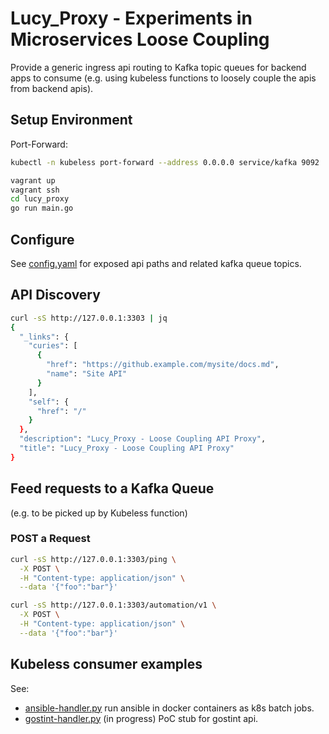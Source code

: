 # Lucy_Proxy - Experiments in Microservices Loose Coupling

Provide a generic ingress api routing to Kafka topic queues for backend apps
to consume (e.g. using kubeless functions to loosely couple the apis from
backend apis).

## Setup Environment
Port-Forward:
```bash
kubectl -n kubeless port-forward --address 0.0.0.0 service/kafka 9092
```

```bash
vagrant up
vagrant ssh
cd lucy_proxy
go run main.go
```

## Configure
See [config.yaml](./config.yaml) for exposed api paths and related kafka queue topics.

## API Discovery
```bash
curl -sS http://127.0.0.1:3303 | jq
{
  "_links": {
    "curies": [
      {
        "href": "https://github.example.com/mysite/docs.md",
        "name": "Site API"
      }
    ],
    "self": {
      "href": "/"
    }
  },
  "description": "Lucy_Proxy - Loose Coupling API Proxy",
  "title": "Lucy_Proxy - Loose Coupling API Proxy"
}
```

## Feed requests to a Kafka Queue
(e.g. to be picked up by Kubeless function)

### POST a Request
```bash
curl -sS http://127.0.0.1:3303/ping \
  -X POST \
  -H "Content-type: application/json" \
  --data '{"foo":"bar"}'
```
```bash
curl -sS http://127.0.0.1:3303/automation/v1 \
  -X POST \
  -H "Content-type: application/json" \
  --data '{"foo":"bar"}'
```

## Kubeless consumer examples

See:
* [ansible-handler.py](kubeless/ansible-handler.py) run ansible in docker
  containers as k8s batch jobs.
* [gostint-handler.py](kubeless/gostint-handler.py) (in progress) PoC stub for
  gostint api.

